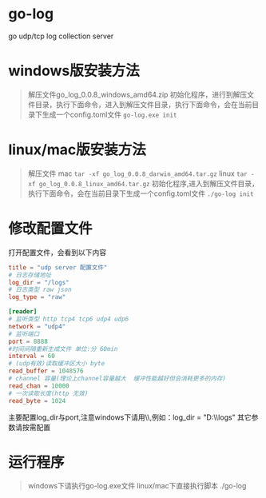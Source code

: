 # go-log
go udp/tcp log collection server

# windows版安装方法

>解压文件go_log_0.0.8_windows_amd64.zip
初始化程序，进行到解压文件目录，执行下面命令，进入到解压文件目录，执行下面命令，会在当前目录下生成一个config.toml文件
`go-log.exe init`

# linux/mac版安装方法

> 解压文件
> mac
> `tar -xf go_log_0.0.8_darwin_amd64.tar.gz`
> linux
> `tar -xf go_log_0.0.8_linux_amd64.tar.gz`
> 初始化程序,进入到解压文件目录，执行下面命令，会在当前目录下生成一个config.toml文件
> `./go-log init`

# 修改配置文件

打开配置文件，会看到以下内容
```toml
title = "udp server 配置文件"
# 日志存储地址
log_dir = "/logs"
# 日志类型 raw json
log_type = "raw"

[reader]
# 监听类型 http tcp4 tcp6 udp4 udp6
network = "udp4"
# 监听端口
port = 8888
#时间间隔重新生成文件 单位:分 60min
interval = 60
# (udp有效)读取缓冲区大小 byte
read_buffer = 1048576
# channel 容量(理论上channel容量越大  缓冲性能越好但会消耗更多的内存)
read_chan = 10000
# 一次读取长度(http 无效)
read_byte = 1024
```
主要配置log_dir与port,注意windows下请用\\\\,例如：log_dir = "D:\\\\logs"
其它参数请按需配置

# 运行程序

> windows下请执行go-log.exe文件
linux/mac下直接执行脚本
./go-log



